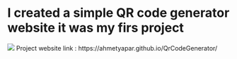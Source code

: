 <h1>I created a simple QR code generator website it was my firs project</h1>
<img src="https://github.com/ahmetyapar/QrCodeGenerator/assets/109108488/165ff216-ef49-4b6c-8f43-c3841e0324ab">
Project website link : https://ahmetyapar.github.io/QrCodeGenerator/

